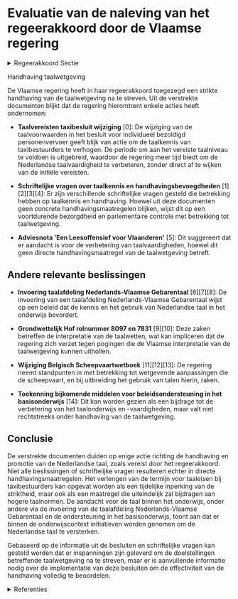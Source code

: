 # Evaluatie van de naleving van het regeerakkoord door de Vlaamse regering

<details>
        <summary>Regeerakkoord Sectie </summary>
        <p>2.2.6 Strikte handhaving taalwetgeving De interpretatie van de omzendbrieven Peeters en Martens blijft aangehouden. We nemen een assertieve houding aan bij schendingen van de taalwetgeving. We verzetten ons maximaal tegen pogingen om de Vlaamse interpretatie uit te hollen. </p>
        </details> 

Handhaving taalwetgeving

De Vlaamse regering heeft in haar regeerakkoord toegezegd een strikte handhaving van de taalwetgeving na te streven. Uit de verstrekte documenten blijkt dat de regering hieromtrent enkele acties heeft ondernomen:

- **Taalvereisten taxibesluit wijziging** \[0\]: De wijziging van de taalvoorwaarden in het besluit voor individueel bezoldigd personenvervoer geeft blijk van actie om de taalkennis van taxibestuurders te verhogen. De periode om aan het vereiste taalniveau te voldoen is uitgebreid, waardoor de regering meer tijd biedt om de Nederlandse taalvaardigheid te verbeteren, zonder direct af te wijken van de initiële vereisten.
   
- **Schriftelijke vragen over taalkennis en handhavingsbevoegdheden** \[1\]\[2\]\[3\]\[4\]: Er zijn verschillende schriftelijke vragen gesteld die betrekking hebben op taalkennis en handhaving. Hoewel uit deze documenten geen concrete handhavingsmaatregelen blijken, wijst dit op een voortdurende bezorgdheid en parlementaire controle met betrekking tot taalwetgeving.

- **Adviesnota 'Een Leesoffensief voor Vlaanderen'** \[5\]: Dit suggereert dat er aandacht is voor de verbetering van taalvaardigheden, hoewel dit geen directe handhavingsmaatregel van de taalwetgeving betreft.

## Andere relevante beslissingen

- **Invoering taalafdeling Nederlands-Vlaamse Gebarentaal** \[6\]\[7\]\[8\]: De invoering van een taalafdeling Nederlands-Vlaamse Gebarentaal wijst op een beleid dat de kennis en het gebruik van Nederlandse taal in het onderwijs bevordert.

- **Grondwettelijk Hof rolnummer 8097 en 7831** \[9\]\[10\]: Deze zaken betreffen de interpretatie van de taalwetten, wat kan impliceren dat de regering zich verzet tegen pogingen die de Vlaamse interpretatie van de taalwetgeving kunnen uithollen.

- **Wijziging Belgisch Scheepvaartwetboek** \[11\]\[12\]\[13\]: De regering neemt standpunten in met betrekking tot wetgevende aanpassingen die de scheepvaart, en bij uitbreiding het gebruik van talen hierin, raken.

- **Toekenning bijkomende middelen voor beleidsondersteuning in het basisonderwijs** \[14\]: Dit kan worden gezien als een bijdrage tot de verbetering van het taalonderwijs en -vaardigheden, maar valt niet rechtstreeks onder handhaving van de taalwetgeving.

## Conclusie

De verstrekte documenten duiden op enige actie richting de handhaving en promotie van de Nederlandse taal, zoals vereist door het regeerakkoord. Niet alle beslissingen of schriftelijke vragen resulteren echter in directe handhavingsmaatregelen. Het verlengen van de termijn voor taaleisen bij taxibestuurders kan opgevat worden als een tijdelijke inperking van de striktheid, maar ook als een maatregel die uiteindelijk zal bijdragen aan hogere taalnormen. De aandacht voor de taal binnen het onderwijs, onder andere via de invoering van de taalafdeling Nederlands-Vlaamse Gebarentaal en de ondersteuning in het basisonderwijs, toont aan dat er binnen de onderwijscontext initiatieven worden genomen om de Nederlandse taal te versterken. 

Gebaseerd op de informatie uit de besluiten en schriftelijke vragen kan gesteld worden dat er inspanningen zijn geleverd om de doelstellingen betreffende taalwetgeving na te streven, maar er is aanvullende informatie nodig over de implementatie van deze besluiten om de effectiviteit van de handhaving volledig te beoordelen.

<details>
        <summary> Referenties</summary>
        **[\[0\]](http://themis.vlaanderen.be/id/nieuwsbrief-info/62975D102071A7D754F183D5)** : **(2022-06-03)** Taalvereisten taxibesluit Voorontwerp van besluit van de Vlaamse Regering tot wijziging van artikel 11, 26 en bijlage 1 en 6 van het besluit van de Vlaamse Regering van 8 november 2019 betreffende de ... 

**[\[1\]](http://themis.vlaanderen.be/id/nieuwsbrief-info/6204FB52D5F0FAFA87AFADA4)** : **(2022-02-11)** Schriftelijke vraag van 4 februari 2022 van mevrouw Adeline Blancquaert, gesteld aan meerdere Vlaamse ministers, betreffende "Vlaamse handhavingsbevoegdheden – Versnippering" 

**[\[2\]](http://themis.vlaanderen.be/id/nieuwsbericht/64EF2CE93605E1AC863BD828)** : **(2023-08-31)** Schriftelijke vraag van 2 augustus 2023 van Klaas Slootmans, gesteld aan alle Vlaamse ministers, betreffende “Vlaams overheidspersoneel – Talenkennis” 

**[\[3\]](http://themis.vlaanderen.be/id/resource/d6914e20-4924-11ec-94bb-99a9d1e168fe)** : **(2021-02-26)** Schriftelijke vraag van 10 februari 2021 van de heer Chris Janssens, gesteld aan meerdere Vlaamse ministers, betreffende "Subsidiereglementen en samenwerkingsovereenkomsten - Nederlands-clausule" 

**[\[4\]](http://themis.vlaanderen.be/id/nieuwsbericht/64F9D3253605E1AC863BE7A8)** : **(2023-09-08)** Schriftelijke vraag van 4 september 2023 van Klaas Slootmans, gesteld aan alle Vlaamse ministers, betreffende “Subsidiereglementen en samenwerkingsovereenkomsten – Implementatie Nederlands-clausule” 

**[\[5\]](http://themis.vlaanderen.be/id/nieuwsbrief-info/60ED47C2364ED90008001409)** : **(2021-07-16)** Adviesnota: “Een Leesoffensief voor Vlaanderen” 

**[\[6\]](http://themis.vlaanderen.be/id/nieuwsbericht/653907589DAB6626D11E54C5)** : **(2023-10-27)** Invoering taalafdeling Nederlands-Vlaamse Gebarentaal in het gewoon basisonderwijs: voorontwerp van wijzigingsdecreet Voorontwerp van decreet tot wijziging van het decreet basisonderwijs van 25 februa... 

**[\[7\]](http://themis.vlaanderen.be/id/nieuwsbericht/64AE5A590592342F299DB9CF)** : **(2023-07-14)** Invoering taalafdeling Nederlands-Vlaamse Gebarentaal in het gewoon basisonderwijs Voorontwerp van decreet tot wijziging van het decreet basisonderwijs van 25 februari 1997, wat betreft de taalafdelin... 

**[\[8\]](http://themis.vlaanderen.be/id/nieuwsbericht/655385178265E66451D4C9DB)** : **(2023-11-17)** Taalafdeling Nederlands-Vlaamse Gebarentaal Voorontwerp van besluit van de Vlaamse Regering over de taalafdeling Nederlands-Vlaamse Gebarentaal  De Vlaamse Regering keurt principieel het besluit goed ... 

**[\[9\]](http://themis.vlaanderen.be/id/nieuwsbericht/656DF4FDE2E2C9E5814BE47C)** : **(2023-12-08)** Grondwettelijk Hof: rolnummer 8097   Prejudiciële vragen betreffende de artikelen 8, 11, § 2, tweede lid, en 15, § 2, van de wetten op het gebruik van de talen in bestuurszaken, gecoördineerd op 18 ju... 

**[\[10\]](http://themis.vlaanderen.be/id/nieuwsbrief-info/6316F0559531BD6B9732C43A)** : **(2022-09-09)** Grondwettelijk Hof: rolnummer 7831   Prejudiciële vragen betreffende artikel 23 van de wetten op het gebruik van de talen in bestuurszaken, gecoördineerd op 18 juli 1966, gesteld door de Raad van Stat... 

**[\[11\]](http://themis.vlaanderen.be/id/nieuwsbericht/650D42E63605E1AC863BFCBF)** : **(2023-09-22)** Wijziging Belgisch Scheepvaartwetboek: standpuntbepaling Voorontwerp van wet tot wijziging van het Belgisch Scheepvaartwetboek Betrokkenheid van de Vlaamse Regering Standpuntbepaling  De Vlaamse Reger... 

**[\[12\]](http://themis.vlaanderen.be/id/resource/f1b08640-4928-11ec-94bb-99a9d1e168fe)** : **(2020-06-19)** Standpuntbepaling wetswijziging Belgisch scheepvaartwetboek Voorontwerp van wet tot wijziging van het Belgisch Scheepvaartwetboek Betrokkenheid van de Vlaamse Regering Standpuntbepaling  De Vlaamse Re... 

**[\[13\]](http://themis.vlaanderen.be/id/resource/a227a770-4928-11ec-94bb-99a9d1e168fe)** : **(2020-07-03)** Handhaving scheepvaartregelgeving: standpuntbepaling Voorontwerp van koninklijk besluit inzake de handhaving van scheepvaartregelgeving Betrokkenheid van de Vlaamse Regering Standpuntbepaling  De Vlaa... 

**[\[14\]](http://themis.vlaanderen.be/id/nieuwsbrief-info/62A2078594D257C352466305)** : **(2022-06-10)** wijziging besluit over de verdeling van de betrekkingen, de terbeschikkingstelling wegens ontstentenis van betrekking, de reaffectatie, de wedertewerkstelling en de toekenning van een wachtgeld of wac... 
        </details> 

